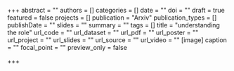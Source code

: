 +++
abstract = ""
authors = []
categories = []
date = ""
doi = ""
draft = true
featured = false
projects = []
publication = "Arxiv"
publication_types = []
publishDate = ""
slides = ""
summary = ""
tags = []
title = "understanding the role"
url_code = ""
url_dataset = ""
url_pdf = ""
url_poster = ""
url_project = ""
url_slides = ""
url_source = ""
url_video = ""
[image]
caption = ""
focal_point = ""
preview_only = false

+++

